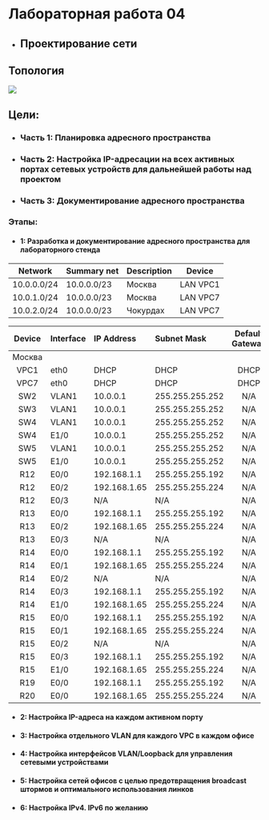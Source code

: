# Лабораторная работа 04
+ ## Проектирование сети
## Топология
![](https://github.com/sergl352130/OTUS_NE_Homeworks/blob/main/Labs/Hw03/Network_topology.png?raw=true)

## Цели:
+ ### Часть 1: Планировка адресного пространства
+ ### Часть 2: Настройка IP-адресации на всех активных портах сетевых устройств для дальнейшей работы над проектом
+ ### Часть 3: Документирование адресного пространства

### Этапы:
+ #### 1: Разработка и документирование адресного пространства для лабораторного стенда

|Network|Summary net|Description |Device|
|:---------:|:--------|:-----------|:-------------:|
|10.0.0.0/24|10.0.0.0/23|Москва|LAN VPC1      |
|10.0.1.0/24|10.0.0.0/23|Москва|LAN VPC7      |
|10.0.2.0/24|10.0.0.0/23|Чокурдах|LAN VPC7      |

|Device|Interface|IP Address  |Subnet Mask    |Default Gateway|
|:----:|:--------|:-----------|:--------------|:-------------:|
|Москва|
|VPC1  |eth0     |DHCP	      |DHCP	          |DHCP           |
|VPC7  |eth0     |DHCP	      |DHCP	          |DHCP           |
|SW2   |VLAN1	 |10.0.0.1    |255.255.255.252|N/A            |
|SW3   |VLAN1	 |10.0.0.1    |255.255.255.252|N/A            |
|SW4   |VLAN1	 |10.0.0.1    |255.255.255.252|N/A            |
|SW4   |E1/0	 |10.0.0.1    |255.255.255.252|N/A            |
|SW5   |VLAN1	 |10.0.0.1    |255.255.255.252|N/A            |
|SW5   |E1/0	 |10.0.0.1    |255.255.255.252|N/A            |
|R12   |E0/0     |192.168.1.1 |255.255.255.192|N/A            |
|R12   |E0/2     |192.168.1.65|255.255.255.224|N/A            |
|R12   |E0/3     |N/A         |N/A	          |N/A            |
|R13   |E0/0     |192.168.1.1 |255.255.255.192|N/A            |
|R13   |E0/2     |192.168.1.65|255.255.255.224|N/A            |
|R13   |E0/3     |N/A         |N/A	          |N/A            |
|R14   |E0/0     |192.168.1.1 |255.255.255.192|N/A            |
|R14   |E0/1     |192.168.1.65|255.255.255.224|N/A            |
|R14   |E0/2     |N/A         |N/A	          |N/A            |
|R14   |E0/3     |192.168.1.1 |255.255.255.192|N/A            |
|R14   |E1/0     |192.168.1.65|255.255.255.224|N/A            |
|R15   |E0/0     |192.168.1.1 |255.255.255.192|N/A            |
|R15   |E0/1     |192.168.1.65|255.255.255.224|N/A            |
|R15   |E0/2     |N/A         |N/A	          |N/A            |
|R15   |E0/3     |192.168.1.1 |255.255.255.192|N/A            |
|R15   |E1/0     |192.168.1.65|255.255.255.224|N/A            |
|R19   |E0/0     |192.168.1.1 |255.255.255.192|N/A            |
|R20   |E0/0     |192.168.1.65|255.255.255.224|N/A            |

+ #### 2: Настройка IP-адреса на каждом активном порту
+ #### 3: Настройка отдельного VLAN для каждого VPC в каждом офисе
+ #### 4: Настройка интерфейсов VLAN/Loopback для управления сетевыми устройствами
+ #### 5: Настройка сетей офисов с целью предотвращения broadcast штормов и оптимального использования линков
+ #### 6: Настройка IPv4. IPv6 по желанию